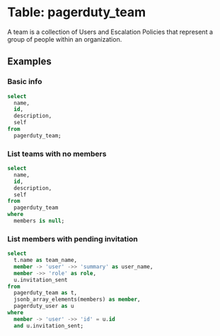 # Table: pagerduty_team

A team is a collection of Users and Escalation Policies that represent a group of people within an organization.

## Examples

### Basic info

```sql
select
  name,
  id,
  description,
  self
from
  pagerduty_team;
```

### List teams with no members

```sql
select
  name,
  id,
  description,
  self
from
  pagerduty_team
where
  members is null;
```

### List members with pending invitation

```sql
select
  t.name as team_name,
  member -> 'user' ->> 'summary' as user_name,
  member ->> 'role' as role,
  u.invitation_sent
from
  pagerduty_team as t,
  jsonb_array_elements(members) as member,
  pagerduty_user as u
where
  member -> 'user' ->> 'id' = u.id
  and u.invitation_sent;
```
